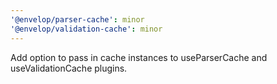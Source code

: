 ```yaml
---
'@envelop/parser-cache': minor
'@envelop/validation-cache': minor
---
```


Add option to pass in cache instances to useParserCache and useValidationCache plugins.
